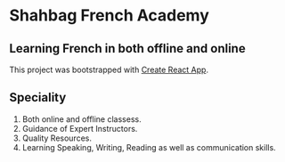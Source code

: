 # Shahbag French Academy

## Learning French in both offline and online

This project was bootstrapped with [Create React App](https://github.com/facebook/create-react-app).

## Speciality

1. Both online and offline classess. 
2. Guidance of Expert Instructors.
3. Quality Resources.
4. Learning Speaking, Writing, Reading as well as communication skills.    

